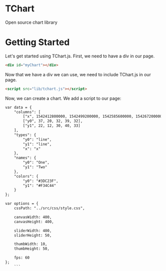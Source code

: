 # TChart
Open source chart library

# Getting Started

Let's get started using TChart.js. First, we need to have a div in our page.

```html
<div id="myChart"></div>
```

Now that we have a div we can use, we need to include TChart.js in our page.

```html
<script src="lib/tchart.js"></script>
```

Now, we can create a chart. We add a script to our page:

```html
var data = {
    "columns": [
        ["x", 1542412800000, 1542499200000, 1542585600000, 1542672000000, 1542758400000],
        ["y0", 37, 20, 32, 39, 32],
        ["y1", 22, 12, 30, 40, 33]
    ],
    "types": {
        "y0": "line",
        "y1": "line",
        "x": "x"
    },
    "names": {
        "y0": "One",
        "y1": "Two"
    },
    "colors": {
        "y0": "#3DC23F",
        "y1": "#F34C44"
    }
};

var options = {
    cssPath: "../src/css/style.css",

    canvasWidth: 400,
    canvasHeight: 400,

    sliderWidth: 400,
    sliderHeight: 50,

    thumbWidth: 10,
    thumbHeight: 50,

    fps: 60
};
    ```
